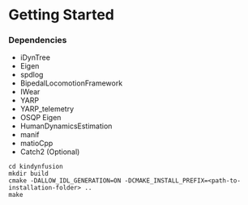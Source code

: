 # Getting Started



### Dependencies

- iDynTree
- Eigen
- spdlog
- BipedalLocomotionFramework
- IWear
- YARP
- YARP_telemetry
- OSQP Eigen
- HumanDynamicsEstimation
- manif
- matioCpp
- Catch2 (Optional)



```
cd kindynfusion
mkdir build
cmake -DALLOW_IDL_GENERATION=ON -DCMAKE_INSTALL_PREFIX=<path-to-installation-folder> ..
make
```

